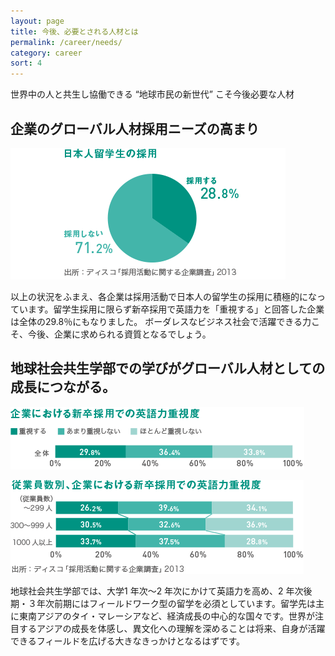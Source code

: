 ```yaml
---
layout: page
title: 今後、必要とされる人材とは
permalink: /career/needs/
category: career
sort: 4
---
```


世界中の人と共生し協働できる “地球市民の新世代” こそ今後必要な人材

## 企業のグローバル人材採用ニーズの高まり

![](/assets/images/v1/2015/03/dia051.gif)

以上の状況をふまえ、各企業は採用活動で日本人の留学生の採用に積極的になっています。留学生採用に限らず新卒採用で英語力を「重視する」と回答した企業は全体の29.8％にもなりました。 ボーダレスなビジネス社会で活躍できる力こそ、今後、企業に求められる資質となるでしょう。

## 地球社会共生学部での学びがグローバル人材としての成長につながる。

![](/assets/images/v1/2015/03/dia061.gif)

![](/assets/images/v1/2015/03/dia071.gif)

地球社会共生学部では、大学1 年次～2 年次にかけて英語力を高め、2 年次後期・３年次前期にはフィールドワーク型の留学を必須としています。留学先は主に東南アジアのタイ・マレーシアなど、経済成長の中心的な国々です。世界が注目するアジアの成長を体感し、異文化への理解を深めることは将来、自身が活躍できるフィールドを広げる大きなきっかけとなるはずです。